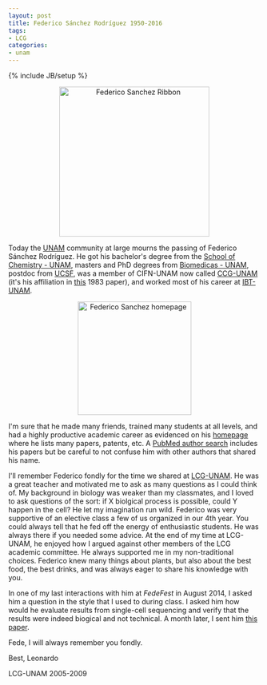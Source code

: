 ```yaml
---
layout: post
title: Federico Sánchez Rodríguez 1950-2016
tags:
- LCG
categories:
- unam
---
```

{% include JB/setup %}






<center>
<a href='http://www.imagechef.com/ic/ribbon/'><img alt = 'Federico Sanchez Ribbon' height='300' src='http://lcolladotor.github.io/figs/2016-04-04-FedericoSanchez/Fede-Ribbon.jpg' /></a>
</center>

Today the [UNAM](https://www.unam.mx/) community at large mourns the passing of Federico Sánchez Rodríguez. He got his bachelor's degree from the [School of Chemistry - UNAM](http://www.quimica.unam.mx/), masters and PhD degrees from [Biomedicas - UNAM](http://www.biomedicas.unam.mx/), postdoc from [UCSF](https://www.ucsf.edu/), was a member of CIFN-UNAM now called [CCG-UNAM](http://www.ccg.unam.mx/en) (it's his affiliation in [this](http://www.jbc.org/content/258/20/12618.full.pdf+html) 1983 paper), and worked most of his career at [IBT-UNAM](http://ibt.unam.mx/).

<center>
<a href='http://www.ibt.unam.mx/server/PRG.base?tipo:doc,dir:PRG.curriculum,par:federico'><img alt = 'Federico Sanchez homepage' height='227' src='http://www.ibt.unam.mx/img/fot/federico.gif' /></a>
</center>

I'm sure that he made many friends, trained many students at all levels, and had a highly productive academic career as evidenced on his [homepage](http://www.ibt.unam.mx/server/PRG.base?tipo:doc,dir:PRG.curriculum,par:federico) where he lists many papers, patents, etc. A [PubMed author search](http://www.ncbi.nlm.nih.gov/pubmed/?term=S%C3%A1nchez%20F%5BAuthor%5D&cauthor=true&cauthor_uid=26911872) includes his papers but be careful to not confuse him with other authors that shared his name.

I'll remember Federico fondly for the time we shared at [LCG-UNAM](http://www.lcg.unam.mx/es/about). He was a great teacher and motivated me to ask as many questions as I could think of. My background in biology was weaker than my classmates, and I loved to ask questions of the sort: if X biolgical process is possible, could Y happen in the cell? He let my imagination run wild. Federico was very supportive of an elective class a few of us organized in our 4th year. You could always tell that he fed off the energy of enthusiastic students. He was always there if you needed some advice. At the end of my time at LCG-UNAM, he enjoyed how I argued against other members of the LCG academic committee. He always supported me in my non-traditional choices. Federico knew many things about plants, but also about the best food, the best drinks, and was always eager to share his knowledge with you.

In one of my last interactions with him at _FedeFest_ in August 2014, I asked him a question in the style that I used to during class. I asked him how would he evaluate results from single-cell sequencing and verify that the results were indeed biogical and not technical. A month later, I sent him [this paper](http://genomebiology.biomedcentral.com/articles/10.1186/s13059-014-0452-9).

Fede, I will always remember you fondly.

Best,
Leonardo

LCG-UNAM 2005-2009

